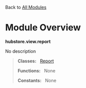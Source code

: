 Back to [All Modules](https://github.com/pyrustic/hubstore/blob/master/docs/modules/README.md#readme)

# Module Overview

**hubstore.view.report**
 
No description

> **Classes:** &nbsp; [Report](https://github.com/pyrustic/hubstore/blob/master/docs/modules/content/hubstore.view.report/content/classes/Report.md#class-report)
>
> **Functions:** &nbsp; None
>
> **Constants:** &nbsp; None

